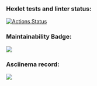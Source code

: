### Hexlet tests and linter status:
[![Actions Status](https://github.com/Neyghyw/python-project-lvl1/workflows/hexlet-check/badge.svg)](https://github.com/Neyghyw/python-project-lvl1/actions)

### Maintainability Badge:
<a href="https://codeclimate.com/github/Neyghyw/python-project-lvl1/maintainability"><img src="https://api.codeclimate.com/v1/badges/6b23f2878fd68f97a2b7/maintainability" /></a>

### Asciinema record:
<a href="https://asciinema.org/a/jBzv5CMAUHlTC7X82SHs61Xm8"><img
src="https://badgen.net/badge/icon/awesome?icon=awesome&label" /></a>

